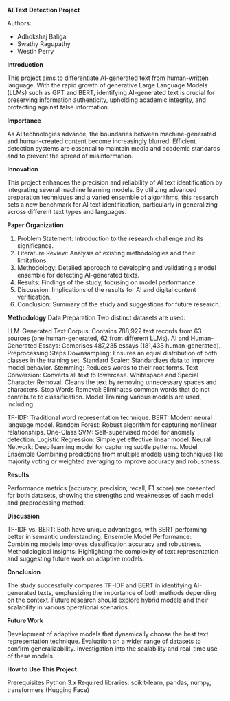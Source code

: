 **AI Text Detection Project**

Authors:
- Adhokshaj Baliga
- Swathy Ragupathy
- Westin Perry
  
**Introduction**

This project aims to differentiate AI-generated text from human-written language. With the rapid growth of generative Large Language Models (LLMs) such as GPT and BERT, identifying AI-generated text is crucial for preserving information authenticity, upholding academic integrity, and protecting against false information.

**Importance**

As AI technologies advance, the boundaries between machine-generated and human-created content become increasingly blurred. Efficient detection systems are essential to maintain media and academic standards and to prevent the spread of misinformation.

**Innovation**

This project enhances the precision and reliability of AI text identification by integrating several machine learning models. By utilizing advanced preparation techniques and a varied ensemble of algorithms, this research sets a new benchmark for AI text identification, particularly in generalizing across different text types and languages.

**Paper Organization**

1. Problem Statement: Introduction to the research challenge and its significance.
2. Literature Review: Analysis of existing methodologies and their limitations.
3. Methodology: Detailed approach to developing and validating a model ensemble for detecting AI-generated texts.
4. Results: Findings of the study, focusing on model performance.
5. Discussion: Implications of the results for AI and digital content verification.
6. Conclusion: Summary of the study and suggestions for future research.
 
**Methodology**
Data Preparation
Two distinct datasets are used:

LLM-Generated Text Corpus: Contains 788,922 text records from 63 sources (one human-generated, 62 from different LLMs).
AI and Human-Generated Essays: Comprises 487,235 essays (181,438 human-generated).
Preprocessing Steps
Downsampling: Ensures an equal distribution of both classes in the training set.
Standard Scaler: Standardizes data to improve model behavior.
Stemming: Reduces words to their root forms.
Text Conversion: Converts all text to lowercase.
Whitespace and Special Character Removal: Cleans the text by removing unnecessary spaces and characters.
Stop Words Removal: Eliminates common words that do not contribute to classification.
Model Training
Various models are used, including:

TF-IDF: Traditional word representation technique.
BERT: Modern neural language model.
Random Forest: Robust algorithm for capturing nonlinear relationships.
One-Class SVM: Self-supervised model for anomaly detection.
Logistic Regression: Simple yet effective linear model.
Neural Network: Deep learning model for capturing subtle patterns.
Model Ensemble
Combining predictions from multiple models using techniques like majority voting or weighted averaging to improve accuracy and robustness.

**Results**

Performance metrics (accuracy, precision, recall, F1 score) are presented for both datasets, showing the strengths and weaknesses of each model and preprocessing method.

**Discussion**

TF-IDF vs. BERT: Both have unique advantages, with BERT performing better in semantic understanding.
Ensemble Model Performance: Combining models improves classification accuracy and robustness.
Methodological Insights: Highlighting the complexity of text representation and suggesting future work on adaptive models.

**Conclusion**

The study successfully compares TF-IDF and BERT in identifying AI-generated texts, emphasizing the importance of both methods depending on the context. Future research should explore hybrid models and their scalability in various operational scenarios.

**Future Work**

Development of adaptive models that dynamically choose the best text representation technique.
Evaluation on a wider range of datasets to confirm generalizability.
Investigation into the scalability and real-time use of these models.

**How to Use This Project**

Prerequisites
Python 3.x
Required libraries: scikit-learn, pandas, numpy, transformers (Hugging Face)
